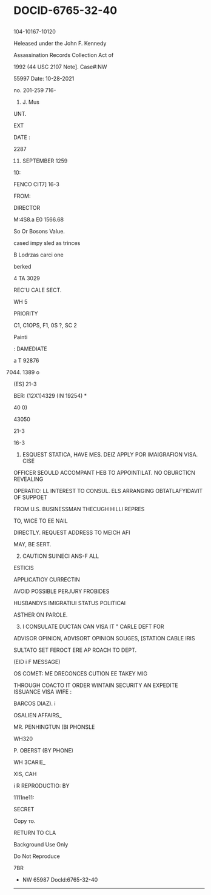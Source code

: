 # DOCID-6765-32-40

##
104-10167-10120

Heleased under the John F. Kennedy

Assassination Records Collection Act of

1992 (44 USC 2107 Note]. Case#:NW

55997 Date: 10-28-2021

no. 201-259 716-

1. J. Mus

UNT.

EXT

DATE :

2287

11. SEPTEMBER 1259

10:

FENCO CIT7] 16-3

FROM:

DIRECTOR

M:4S8.a E0 1566.68

So Or Bosons Value.

cased impy sled as trinces

B Lodrzas carci one

berked

4 TA 3029

REC'U CALE SECT.

WH 5

PRIORITY

C1, C1OPS, F1, 0S ?, SC 2

Painti

: DAMEDIATE

a T 92876

7044. 1389 o

(ES] 21-3

BER: (12X1)4329 (IN 19254) *

40 0)

43050

21-3

16-3

1. ESQUEST STATICA, HAVE MES. DEIZ APPLY POR IMAIGRAFION VISA. CISE

OFFICER SEOULD ACCOMPANT HEB TO APPOINTILAT. NO OBURCTICN REVEALING

OPERATIO: LL INTEREST TO CONSUL. ELS ARRANGING OBTATLAFYIDAVIT OF SUPPOET

FROM U.S. BUSINESSMAN THECUGH HILLI REPRES

TO, WICE TO EE NAIL

DIRECTLY. REQUEST ADDRESS TO MEICH AFI

MAY, BE SERT.

2. CAUTION SUINECI ANS-F ALL

ESTICIS

APPLICATIOY CURRECTIN

AVOID POSSIBLE PERJURY FROBIDES

HUSBANDYS IMIGRATIUI STATUS POLITICAI

ASTHER ON PAROLE.

3. I CONSULATE DUCTAN CAN VISA IT " CARLE DEFT FOR

ADVISOR OPINION, ADVISORT OPINION SOUGES, [STATION CABLE IRIS

SULTATO SET FEROCT ERE AP ROACH TO DEPT.

(EID i F MESSAGE)

OS COMET: ME DRECONCES CUTION EE TAKEY MIG

THROUGH COACTO IT ORDER WINTAIN SECURITY AN EXPEDITE ISSUANCE VISA WIFE :

BARCOS DIAZ). i

OSALIEN AFFAIRS_

MR. PENHINGTUN (BI PHONSLE

WH320

P. OBERST (BY PHONE)

WH 3CARIE_

XIS, CAH

i R REPRODUCTIO: BY

1111ne11:

SECRET

Сору то.

RETURN TO CLA

Background Use Only

Do Not Reproduce

7BR

- NW 65987 Docld:6765-32-40
---

